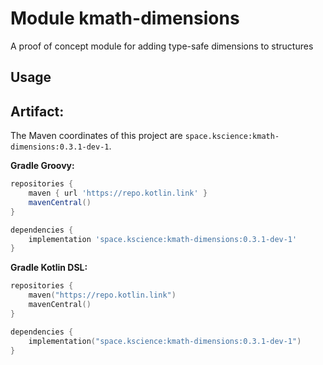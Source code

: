 # Module kmath-dimensions

A proof of concept module for adding type-safe dimensions to structures

## Usage

## Artifact:

The Maven coordinates of this project are `space.kscience:kmath-dimensions:0.3.1-dev-1`.

**Gradle Groovy:**
```groovy
repositories {
    maven { url 'https://repo.kotlin.link' }
    mavenCentral()
}

dependencies {
    implementation 'space.kscience:kmath-dimensions:0.3.1-dev-1'
}
```
**Gradle Kotlin DSL:**
```kotlin
repositories {
    maven("https://repo.kotlin.link")
    mavenCentral()
}

dependencies {
    implementation("space.kscience:kmath-dimensions:0.3.1-dev-1")
}
```
